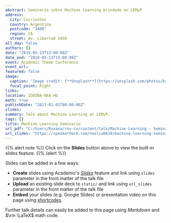 ```yaml
---
abstract: Seminario sobre Machine Learning brindado en LEMyP
address:
  city: Corrientes 
  country: Argentina
  postcode: "3400"
  region: CA
  street: Av. Libertad 5450
all_day: false
authors: []
date: "2019-05-13T13:00:00Z"
date_end: "2019-05-13T15:00:00Z"
event: Academic Theme Conference
event_url: 
featured: false
image:
  caption: 'Image credit: [**Unsplash**](https://unsplash.com/photos/bzdhc5b3Bxs)'
  focal_point: Right
links:
location: IQUIBA-NEA HQ
math: true
publishDate: "2017-01-01T00:00:00Z"
slides: 
summary: Talk about Machine Learning at LEMyP.
tags: []
title: Machine Learning Seminario
url_pdf: "C:/Users/Roxana/rnv-cv/content/talk/Machine Learning - Seminario/Machine Learning2 - seminario.pdf"
url_slides: "https://speakerdeck.com/noelia0618/machine-learning-seminario"
---
```


{{% alert note %}}
Click on the **Slides** button above to view the built-in slides feature.
{{% /alert %}}

Slides can be added in a few ways:

- **Create** slides using Academic's [*Slides*](https://sourcethemes.com/academic/docs/managing-content/#create-slides) feature and link using `slides` parameter in the front matter of the talk file
- **Upload** an existing slide deck to `static/` and link using `url_slides` parameter in the front matter of the talk file
- **Embed** your slides (e.g. Google Slides) or presentation video on this page using [shortcodes](https://sourcethemes.com/academic/docs/writing-markdown-latex/).

Further talk details can easily be added to this page using *Markdown* and $\rm \LaTeX$ math code.
